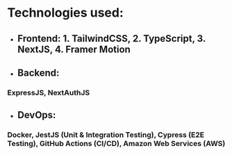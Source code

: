  # Technologies used:
 - ## Frontend: 1. TailwindCSS, 2. TypeScript, 3. NextJS, 4. Framer Motion 
 - ## Backend: 
 ### ExpressJS, NextAuthJS
 - ## DevOps: 
 ### Docker, JestJS (Unit & Integration Testing), Cypress (E2E Testing), GitHub Actions (CI/CD), Amazon Web Services (AWS)
